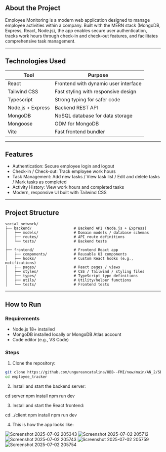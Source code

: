 ## About the Project

Employee Monitoring is a modern web application designed to manage employee activities within a company. Built with the MERN stack (MongoDB, Express, React, Node.js), 
the app enables secure user authentication, tracks work hours through check-in and check-out features, and facilitates comprehensive task management.

---

## Technologies Used

| Tool                       | Purpose                                |
|----------------------------|----------------------------------------|
| React                      | Frontend with dynamic user interface   |
| Tailwind CSS               | Fast styling with responsive design    | 
| Typescript                 | Strong typing for safer code           |
| Node.js + Express          | Backend REST API                       |
| MongoDB                    | NoSQL database for data storage        |          
| Mongoose                   | ODM for MongoDB                        |
| Vite	                     | Fast frontend bundler                  |


---

## Features

- Authentication: Secure employee login and logout
- Check-in / Check-out: Track employee work hours
- Task Management: Add new tasks / View task list / Edit and delete tasks / Mark tasks as completed
- Activity History: View work hours and completed tasks
- Modern, responsive UI built with Tailwind CSS
  
---

## Project Structure

```
social_network/
├── backend/                   # Backend API (Node.js + Express)
│   ├── models/                # Domain models / database schemas
│   ├── routes/                # API route definitions
│   └── tests/                 # Backend tests
│
├── frontend/                  # Frontend React app
│   ├── components/            # Reusable UI components
│   ├── hooks/                 # Custom React hooks (e.g., notifications)
│   ├── pages/                 # React pages / views
│   ├── styles/                # CSS / Tailwind / styling files
│   ├── types/                 # TypeScript type definitions
│   ├── utils/                 # Utility/helper functions
│   └── tests/                 # Frontend tests

```

---

## How to Run

### Requirements

- Node.js 18+ installed
- MongoDB installed locally or MongoDB Atlas account
- Code editor (e.g., VS Code)

### Steps

1. Clone the repository:
```bash
git clone https://github.com/ungureancatalina/UBB--FMI/new/main/AN_2/SEM_2/ISS/monitorizare_angajati
cd employee_tracker
```

2. Install and start the backend server:

cd server
npm install
npm run dev

3. Install and start the React frontend:

cd ../client
npm install
npm run dev

4. This is how the app looks like:


![Screenshot 2025-07-02 205343](https://github.com/user-attachments/assets/3ff76e20-376d-41d2-b7d5-3346f9270264)
![Screenshot 2025-07-02 205712](https://github.com/user-attachments/assets/c5f066e1-de67-4762-a4de-b522985a73bb)
![Screenshot 2025-07-02 205743](https://github.com/user-attachments/assets/d8a22d68-d31d-44dc-b98c-378738c94280)
![Screenshot 2025-07-02 205759](https://github.com/user-attachments/assets/798e6bbe-2d15-4e0e-bd1f-38be1b5bfed1)
![Screenshot 2025-07-02 205754](https://github.com/user-attachments/assets/67366e41-b523-4632-9b96-2718dc926749)
